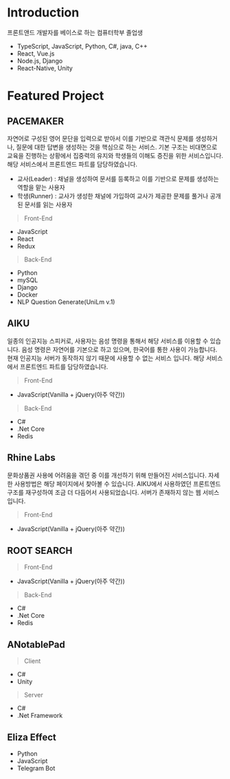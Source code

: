 # Introduction

프론트앤드 개발자를 베이스로 하는 컴퓨터학부 졸업생

- TypeScript, JavaScript, Python, C#, java, C++
- React, Vue.js
- Node.js, Django
- React-Native, Unity

# Featured Project

## PACEMAKER

자연어로 구성된 영어 문단을 입력으로 받아서 이를 기반으로 객관식 문제를 생성하거나, 질문에 대한 답변을 생성하는 것을 핵심으로 하는 서비스.
기본 구조는 비대면으로 교육을 진행하는 상황에서 집중력의 유지와 학생들의 이해도 증진을 위한 서비스입니다.
해당 서비스에서 프론트엔드 파트를 담당하였습니다.

- 교사(Leader) : 채널을 생성하여 문서를 등록하고 이를 기반으로 문제를 생성하는 역할을 맡는 사용자
- 학생(Runner) : 교사가 생성한 채널에 가입하여 교사가 제공한 문제를 풀거나 공개된 문서를 읽는 사용자

> Front-End

- JavaScript
- React
- Redux

> Back-End

- Python
- mySQL
- Django
- Docker
- NLP Question Generate(UniLm v.1)

## AIKU

일종의 인공지능 스피커로, 사용자는 음성 명령을 통해서 해당 서비스를 이용할 수 있습니다.
음성 명령은 자연어를 기본으로 하고 있으며, 한국어를 통한 사용이 가능합니다.
현재 인공지능 서버가 동작하지 않기 때문에 사용할 수 없는 서비스 입니다.
해당 서비스에서 프론트엔드 파트를 담당하였습니다.

> Front-End

- JavaScript(Vanilla + jQuery(아주 약간))

> Back-End

- C#
- .Net Core
- Redis

## Rhine Labs

문화상품권 사용에 어려움을 겪던 중 이를 개선하기 위해 만들어진 서비스입니다.
자세한 사용방법은 해당 페이지에서 찾아볼 수 있습니다.
AIKU에서 사용하였던 프론트엔드 구조를 재구성하여 조금 더 다듬어서 사용되었습니다.
서버가 존재하지 않는 웹 서비스입니다.

> Front-End

- JavaScript(Vanilla + jQuery(아주 약간))

## ROOT SEARCH

> Front-End

- JavaScript(Vanilla + jQuery(아주 약간))

> Back-End

- C#
- .Net Core
- Redis

## ANotablePad

> Client

- C#
- Unity

> Server

- C#
- .Net Framework

## Eliza Effect

- Python
- JavaScript
- Telegram Bot
